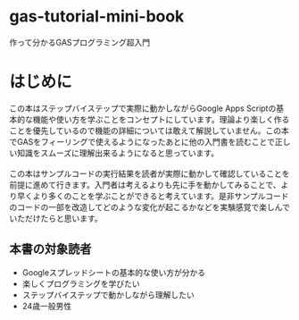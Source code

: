 # gas-tutorial-mini-book
作って分かるGASプログラミング超入門

# はじめに
この本はステップバイステップで実際に動かしながらGoogle Apps Scriptの基本的な機能や使い方を学ぶことをコンセプトにしています。理論より楽しく作ることを優先しているので機能の詳細については敢えて解説していません。この本でGASをフィーリングで使えるようになったあとに他の入門書を読むことで正しい知識をスムーズに理解出来るようになると思っています。
<br><br>
この本はサンプルコードの実行結果を読者が実際に動かして確認していることを前提に進めて行きます。入門者は考えるよりも先に手を動かしてみることで、より早くより多くのことを学ぶことができると考えています。是非サンプルコードのコードの一部を改造してどのような変化が起こるかなどを実験感覚で楽しんでいただけたらと思います。

## 本書の対象読者
* Googleスプレッドシートの基本的な使い方が分かる
* 楽しくプログラミングを学びたい
* ステップバイステップで動かしながら理解したい
* 24歳一般男性